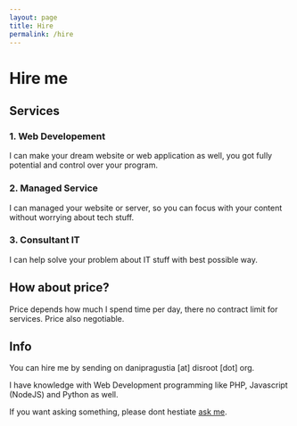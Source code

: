 ```yaml
---
layout: page
title: Hire
permalink: /hire
---
```


# Hire me

## Services

### 1. Web Developement
I can make your dream website or web application as well, you got fully potential and control over your program.

### 2. Managed Service
I can managed your website or server, so you can focus with your content without worrying about tech stuff.

### 3. Consultant IT
I can help solve your problem about IT stuff with best possible way.


## How about price?

Price depends how much I spend time per day, there no contract limit for services. Price also negotiable.

## Info

You can hire me by sending on danipragustia [at] disroot [dot] org.

I have knowledge with Web Development programming like PHP, Javascript (NodeJS) and Python as well.

If you want asking something, please dont hestiate  [ask me](https://0x4.me/about).
